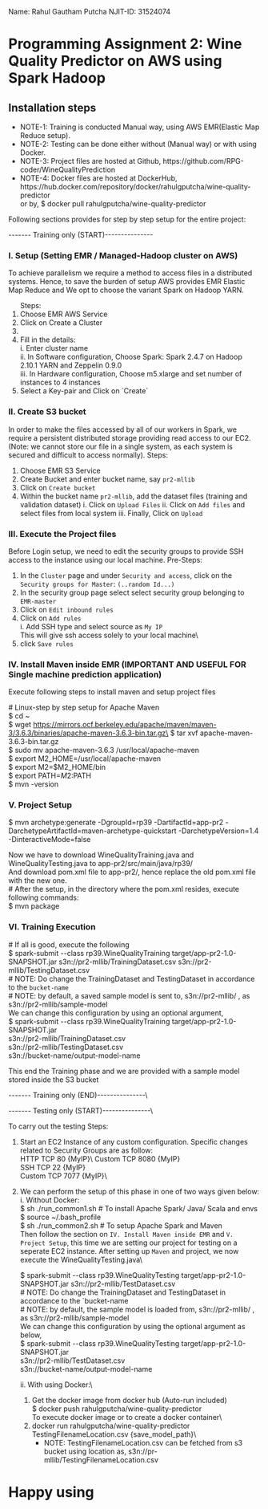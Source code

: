Name: Rahul Gautham Putcha
NJIT-ID: 31524074
# Programming Assignment 2: Wine Quality Predictor on AWS using Spark Hadoop
## Installation steps
<ul>
<li>NOTE-1: Training is conducted Manual way, using AWS EMR(Elastic Map Reduce setup).</li>
<li>NOTE-2: Testing can be done either without (Manual way) or with using Docker.</li>
<li>NOTE-3: Project files are hosted at Github, https://github.com/RPG-coder/WineQualityPrediction</li>
<li>NOTE-4: Docker files are hosted at DockerHub, https://hub.docker.com/repository/docker/rahulgputcha/wine-quality-predictor</br>
        or by, $ docker pull rahulgputcha/wine-quality-predictor</li>
</ul>

Following sections provides for step by step setup for the entire project:

------- Training only (START)---------------
### I. Setup (Setting EMR / Managed-Hadoop cluster on AWS)
<p>To achieve parallelism we require a method to access files in a distributed systems. Hence, to save the burden of setup AWS provides EMR Elastic Map Reduce and We opt to choose the variant Spark on Hadoop YARN. </p>
<ol>Steps:
<li> Choose EMR AWS Service</li>
<li> Click on Create a Cluster<li>
<li> Fill in the details:<br/>
   i. Enter cluster name<br/>
   ii. In Software configuration, Choose Spark: Spark 2.4.7 on Hadoop 2.10.1 YARN and Zeppelin 0.9.0<br/>
   iii. In Hardware configuration, Choose m5.xlarge and set number of instances to 4 instances<br/>
</li>
<li> Select a Key-pair and Click on `Create`</li>
</ol>


### II. Create S3 bucket 
In order to make the files accessed by all of our workers in Spark, we require a persistent distributed storage providing read access to our EC2.
(Note: we cannot store our file in a single system, as each system is secured and difficult to access normally).
Steps:
1. Choose EMR S3 Service
2. Create Bucket and enter bucket name, say `pr2-mllib`
3. Click on `Create bucket`
4. Within the bucket name `pr2-mllib`, add the dataset files (training and validation dataset)
   i. Click on `Upload Files`
   ii. Click on `Add files` and select files from local system
   iii. Finally, Click on `Upload`
   
### III. Execute the Project files
Before Login setup, we need to edit the security groups to provide SSH access to the instance using our local machine.
Pre-Steps:
1. In the `Cluster` page and under `Security and access`, click on the `Security groups for Master`: `(..random Id...)`
2. In the security group page select select security group belonging to `EMR-master`
3. Click on `Edit inbound rules`
4. Click on `Add rules`\
   i. Add SSH type and select source as `My IP`\
   This will give ssh access solely to your local machine\
5. click `Save rules`

### IV. Install Maven inside EMR (IMPORTANT AND USEFUL FOR Single machine prediction application)
Execute following steps to install maven and setup project files

\# Linux-step by step setup for Apache Maven\
$ cd ~\
$ wget https://mirrors.ocf.berkeley.edu/apache/maven/maven-3/3.6.3/binaries/apache-maven-3.6.3-bin.tar.gz\
$ tar xvf apache-maven-3.6.3-bin.tar.gz\
$ sudo mv apache-maven-3.6.3  /usr/local/apache-maven\
$ export M2_HOME=/usr/local/apache-maven\
$ export M2=$M2_HOME/bin\
$ export PATH=$M2:$PATH\
$ mvn -version

### V. Project Setup
$ mvn archetype:generate -DgroupId=rp39 -DartifactId=app-pr2 -DarchetypeArtifactId=maven-archetype-quickstart -DarchetypeVersion=1.4 -DinteractiveMode=false

Now we have to download WineQualityTraining.java and WineQualityTesting.java to app-pr2/src/main/java/rp39/\
And download pom.xml file to app-pr2/, hence replace the old pom.xml file with the new one.\
\# After the setup, in the directory where the pom.xml resides, execute following commands:\
$ mvn package

### VI. Training Execution
\# If all is good, execute the following\
$ spark-submit --class rp39.WineQualityTraining target/app-pr2-1.0-SNAPSHOT.jar s3n://pr2-mllib/TrainingDataset.csv s3n://pr2-mllib/TestingDataset.csv\
\# NOTE: Do change the TrainingDataset and TestingDataset in accordance to the `bucket-name`\
\# NOTE: by default, a saved sample model is sent to, s3n://pr2-mllib/ , as s3n://pr2-mllib/sample-model\
We can change this configuration by using an optional argument,\
$ spark-submit --class rp39.WineQualityTraining target/app-pr2-1.0-SNAPSHOT.jar \
s3n://pr2-mllib/TrainingDataset.csv \
s3n://pr2-mllib/TestingDataset.csv \
s3n://bucket-name/output-model-name

This end the Training phase and we are provided with a sample model stored inside the S3 bucket

------- Training only (END)---------------\


------- Testing only (START)---------------\

To carry out the testing
Steps:
1. Start an EC2 Instance of any custom configuration. Specific changes related to Security Groups are as follow:\
   HTTP   TCP   80	{MyIP}\	
   Custom TCP   8080    {MyIP}\
   SSH    TCP   22	{MyIP}\
   Custom TCP	7077    {MyIP}\
2. We can perform the setup of this phase in one of two ways given below:\
   i. Without Docker:\
      $ sh ./run_common1.sh # To install Apache Spark/ Java/ Scala and envs\
      $ source ~/.bash_profile\
      $ sh ./run_common2.sh # To setup Apache Spark and Maven\
      Then follow the section on `IV. Install Maven inside EMR` and `V. Project Setup`, this time we are setting our project for testing on a\
      seperate EC2 instance. After setting up `Maven` and project, we now execute the WineQualityTesting.java\
      
      $ spark-submit --class rp39.WineQualityTesting target/app-pr2-1.0-SNAPSHOT.jar s3n://pr2-mllib/TestDataset.csv\
      \# NOTE: Do change the TrainingDataset and TestingDataset in accordance to the `bucket-name\
      \# NOTE: by default, the sample model is loaded from, s3n://pr2-mllib/ , as s3n://pr2-mllib/sample-model\
      We can change this configuration by using the optional argument as below,\
      $ spark-submit --class rp39.WineQualityTesting target/app-pr2-1.0-SNAPSHOT.jar \
      s3n://pr2-mllib/TestDataset.csv \
      s3n://bucket-name/output-model-name
      
   ii. With using Docker:\
   1. Get the docker image from docker hub (Auto-run included)\
   $ docker push rahulgputcha/wine-quality-predictor\
   To execute docker image or to create a docker container\
   2. docker run rahulgputcha/wine-quality-predictor TestingFilenameLocation.csv {save_model_path}\
      - NOTE: TestingFilenameLocation.csv can be fetched from s3 bucket using location as, s3n://pr-mllib/TestingFilenameLocation.csv
   
   

#                                 Happy using

